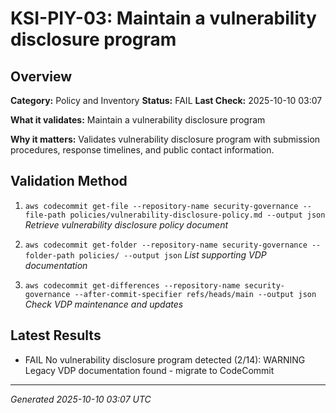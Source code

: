 # KSI-PIY-03: Maintain a vulnerability disclosure program

## Overview

**Category:** Policy and Inventory
**Status:** FAIL
**Last Check:** 2025-10-10 03:07

**What it validates:** Maintain a vulnerability disclosure program

**Why it matters:** Validates vulnerability disclosure program with submission procedures, response timelines, and public contact information.

## Validation Method

1. `aws codecommit get-file --repository-name security-governance --file-path policies/vulnerability-disclosure-policy.md --output json`
   *Retrieve vulnerability disclosure policy document*

2. `aws codecommit get-folder --repository-name security-governance --folder-path policies/ --output json`
   *List supporting VDP documentation*

3. `aws codecommit get-differences --repository-name security-governance --after-commit-specifier refs/heads/main --output json`
   *Check VDP maintenance and updates*

## Latest Results

- FAIL No vulnerability disclosure program detected (2/14): WARNING Legacy VDP documentation found - migrate to CodeCommit

---
*Generated 2025-10-10 03:07 UTC*